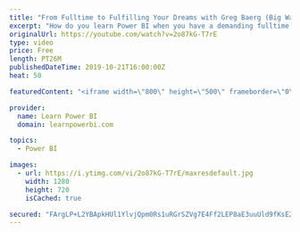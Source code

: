 ```yaml
---
title: "From Fulltime to Fulfilling Your Dreams with Greg Baerg (Big Wave BI)"
excerpt: "How do you learn Power BI when you have a demanding fulltime job? How do you learn Power BI when you also have family and kids?   Watch till then end as Greg Baerg shares his journey and an inspiring lesson for anyone stuck in this situation.   👉Connect with Greg (Website): http://www.BigWaveBI.com"
originalUrl: https://youtube.com/watch?v=2o87kG-T7rE
type: video
price: Free
length: PT26M
publishedDateTime: 2019-10-21T16:00:00Z
heat: 50

featuredContent: "<iframe width=\"800\" height=\"500\" frameborder=\"0\" src=\"https://www.youtube.com/embed/2o87kG-T7rE\" allow=\"accelerometer; autoplay; encrypted-media; gyroscope; picture-in-picture\" allowfullscreen></iframe>"

provider:
  name: Learn Power BI
  domain: learnpowerbi.com

topics:
  - Power BI

images:
  - url: https://i.ytimg.com/vi/2o87kG-T7rE/maxresdefault.jpg
    width: 1280
    height: 720
    isCached: true

secured: "FArgLP+L2YBApkHUl1YlvjQpm0Rs1uRGrSZVg7E4Ff2LEP8aE3uuUld9fKsE2gv7o40MPt3TU5QuKh0kfR8TwFMOz26+ooGTu8FG3+sUuiz679jO0VNj6CkzOksjKwGH/019HhwauaH5s9Urldu0ak+WFP4rSTfZ4S9WbKPqqBRbEVpyVWT1OrW+wQGXm8kjh9Iwe0J1r5E6mUhWPivYxEN7VwX5rQW8MS8cRbT/JtQz3t0YI3/avDks2SZDd/hbNzpzpKOC75G4i69ztFrg2OLxiwNvDqfyR0vN7DKfyHZWcURFZHIZtOH9Y2lUWuY3D+2kk1szMSNB9sD9srh9dsCGIKOkZ030QvjdMW88lGcoHG/lLFAYhStASUvDhR7/I0qD0BaeIsYV0Ef384MnzedLQ4BIiyfVKBMzESRZG8s=;3kqQA03eRFk5wd4QX67b0w=="
---
```


